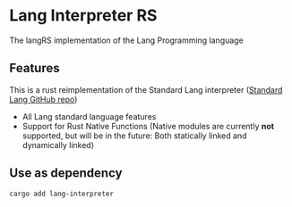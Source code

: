 # Lang Interpreter RS
The langRS implementation of the Lang Programming language

## Features
This is a rust reimplementation of the Standard Lang interpreter ([Standard Lang GitHub repo](https://github.com/lang-programming/lang-interpreter))

- All Lang standard language features
- Support for Rust Native Functions (Native modules are currently **not** supported, but will be in the future: Both statically linked and dynamically linked)

## Use as dependency
```
cargo add lang-interpreter
```

